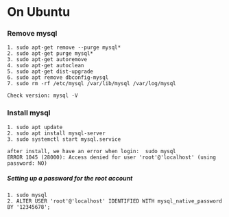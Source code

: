 # On Ubuntu
### Remove mysql
    1. sudo apt-get remove --purge mysql*
    2. sudo apt-get purge mysql*
    3. sudo apt-get autoremove
    4. sudo apt-get autoclean
    5. sudo apt-get dist-upgrade
    6. sudo apt remove dbconfig-mysql
    7. sudo rm -rf /etc/mysql /var/lib/mysql /var/log/mysql
    
    Check version: mysql -V

### Install mysql
    1. sudo apt update
    2. sudo apt install mysql-server
    3. sudo systemctl start mysql.service

    after install, we have an error when login:  sudo mysql
    ERROR 1045 (28000): Access denied for user 'root'@'localhost' (using password: NO)

##### Setting up a password for the root account
    1. sudo mysql
    2. ALTER USER 'root'@'localhost' IDENTIFIED WITH mysql_native_password BY '12345678';